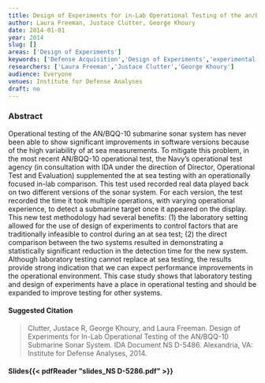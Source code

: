 ```yaml
---
title: Design of Experiments for in-Lab Operational Testing of the an/BQQ-10 Submarine Sonar System
author: Laura Freeman, Justace Clutter, George Khoury
date: 2014-01-01
year: 2014
slug: []
areas: ['Design of Experiments']
keywords: ['Defense Acquisition','Design of Experiments','experimental methods','AN/BQQ-10']
researchers: ['Laura Freeman','Justace Clutter','George Khoury']
audience: Everyone
venues: Institute for Defense Analyses
draft: no
---
```




### Abstract
Operational testing of the AN/BQQ-10 submarine sonar system has never been able to show significant improvements in software versions because of the high variability of at sea measurements. To mitigate this problem, in the most recent AN/BQQ-10 operational test, the Navy’s operational test agency (in consultation with IDA under the direction of Director, Operational Test and Evaluation) supplemented the at sea testing with an operationally focused in-lab comparison. This test used recorded real data played back on two different versions of the sonar system. For each version, the test recorded the time it took multiple operations, with varying operational experience, to detect a submarine target once it appeared on the display. This new test methodology had several benefits: (1) the laboratory setting allowed for the use of design of experiments to control factors that are traditionally infeasible to control during an at sea test; (2) the direct comparison between the two systems resulted in demonstrating a statistically significant reduction in the detection time for the new system. Although laboratory testing cannot replace at sea testing, the results provide strong indication that we can expect performance improvements in the operational environment. This case study shows that laboratory testing and design of experiments have a place in operational testing and should be expanded to improve testing for other systems.

#### Suggested Citation
> Clutter, Justace R, George Khoury, and Laura Freeman. Design of Experiments for In-Lab Operational Testing of the AN/BQQ-10 Submarine Sonar System. IDA Document NS D-5486. Alexandria, VA: Institute for Defense Analyses, 2014.

#### Slides{{< pdfReader "slides_NS D-5286.pdf" >}}




